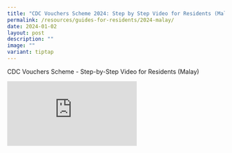 ```yaml
---
title: "CDC Vouchers Scheme 2024: Step by Step Video for Residents (Malay)"
permalink: /resources/guides-for-residents/2024-malay/
date: 2024-01-02
layout: post
description: ""
image: ""
variant: tiptap
---
```

<p>CDC Vouchers Scheme - Step-by-Step Video for Residents (Malay)</p><p></p><div class="iframe-wrapper"><iframe allowfullscreen="true" frameborder="0" src="https://www.youtube.com/embed/jLqF82GsCdM?si=OshgbHXpea0PDuM6"></iframe></div><p></p>